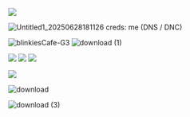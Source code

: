 ![](https://komarev.com/ghpvc/?username=ghostlyvamps&color=f5d849&style=plastic&label=VISITORS) 

![Untitled1_20250628181126](https://github.com/user-attachments/assets/d7b45f13-4d83-4ff8-ab7b-ef03832d1259)
creds: me (DNS / DNC)


![blinkiesCafe-G3](https://github.com/user-attachments/assets/ba81b582-4514-4828-b8ea-ca1c525d161c) ![download (1)](https://github.com/user-attachments/assets/f27c8e14-476d-4700-b015-6da3c4b1c957)


![](https://i.postimg.cc/hG2Vg52w/transmasculine-7-stripes-20-px.png)  ![](https://i.postimg.cc/MG8Gs63r/xenogender1-7-stripes-21-px.png) ![](https://i.postimg.cc/Sxt18pN8/gay-mlm-20px-6-stripes.png)

![](https://media.tenor.com/tthHOe_qi9IAAAAi/yellow-heart-pixel-divider.gif)

![download](https://github.com/user-attachments/assets/9483b890-8a91-4bfc-b4ca-f136c339331d)

![download (3)](https://github.com/user-attachments/assets/d47aed5c-8301-4920-a5ed-ea22388fe150)
